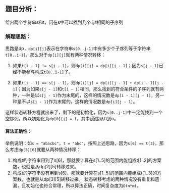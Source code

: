 ## 题目分析：

给出两个字符串s和t，问在s中可以找到几个与t相同的子序列

### 解题思路：

思路是dp，`dp[i][j]`表示在字符串`s[0..j-1]`中有多少个子序列等于字符串`t[0..i-1]`，那么对于`dp[i][j]`就有两种情况转移：
1. 如果`t[i - 1] != s[j - 1]`，则`dp[i][j] = dp[i][j - 1]`；因为`s[j - 1]`已经不能参与构成`t[0..i-1]`了。

2. 如果`t[i - 1] == s[j - 1]`，则`dp[i][j] = dp[i][j - 1] + dp[i - 1][j - 1]`；因为如果`s[j - 1]`和`t[i - 1]`相同，那么找到的符合条件的子序列就有两种，一种是以`s[j - 1]`作为末尾的，这样的情况数是`dp[i - 1][j - 1]`，另一种是不以`s[j - 1]`作为末尾的，这样的情况数是`dp[i][j - 1]`。

这样状态转移方程就出来了，剩下的是初始化，因为`s[0..j-1]`中一定能找到一个空序列，所以初始化为`dp[0][j] = 1`，其中j范围从0到n。

#### 算法正确性：

举例说明：如`s = "abacbc"`，`t = "abc"`，按照上述思路，因为`s[6] == t[3]`，那么考虑`dp[3][6]`就要从两种情况转移：
1. 构成t的字符串用到了s[6]，那就要计算在s[1..5]的范围内能组成t[1..2]的方案数，也就是从dp[2][5]转移过来。
2. 构成t的字符串没有用到s[6]，那就要计算在s[1..5]的范围内能组成t[1..3]的方案数，也就是从dp[3][5]转移过来。
状态转移考虑的两种情况没有重复和遗漏，且初始化也符合常理，所以算法正确，时间复杂度为`O(n*m)`。

